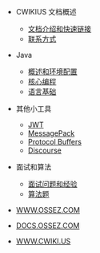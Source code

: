 - CWIKIUS 文档概述
  - [文档介绍和快速链接](README.md)
  - [联系方式](CONTACT.md)

- Java
  - [概述和环境配置](java/_README.md)
  - [核心编程](java/core/_README.md)
  - [语言基础](java/fundamentals/_README.md)
  
  
- 其他小工具
  - [JWT](jwt/README.md)
  - [MessagePack](message-pack/index.md)
  - [Protocol Buffers](protocol-buffers/index.md)
  - [Discourse](discourse/index.md)

- 面试和算法
  - [面试问题和经验](interview/index.md)
  - [算法题](algorithm/index.md)

- [WWW.OSSEZ.COM](https://www.ossez.com/categories)  
- [DOCS.OSSEZ.COM](https://docs.ossez.com/#/)
- [WWW.CWIKI.US](https://www.cwiki.us/)